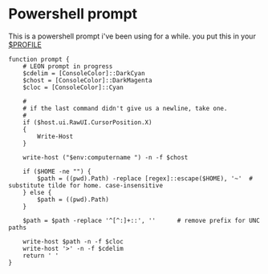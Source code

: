 ﻿# Powershell prompt

This is a powershell prompt i've been using for a while.
you put this in your [$PROFILE](create_profile.md)


    function prompt {
        # LEON prompt in progress
        $cdelim = [ConsoleColor]::DarkCyan
        $chost = [ConsoleColor]::DarkMagenta
        $cloc = [ConsoleColor]::Cyan

        #
        # if the last command didn't give us a newline, take one.
        #
        if ($host.ui.RawUI.CursorPosition.X)
        {
            Write-Host
        }

        write-host ("$env:computername ") -n -f $chost

        if ($HOME -ne "") {
            $path = ((pwd).Path) -replace [regex]::escape($HOME), '~'  # substitute tilde for home. case-insensitive
        } else {
            $path = ((pwd).Path)
        }

        $path = $path -replace '^[^:]+::', ''      # remove prefix for UNC paths

        write-host $path -n -f $cloc
        write-host '>' -n -f $cdelim
        return ' '
    }